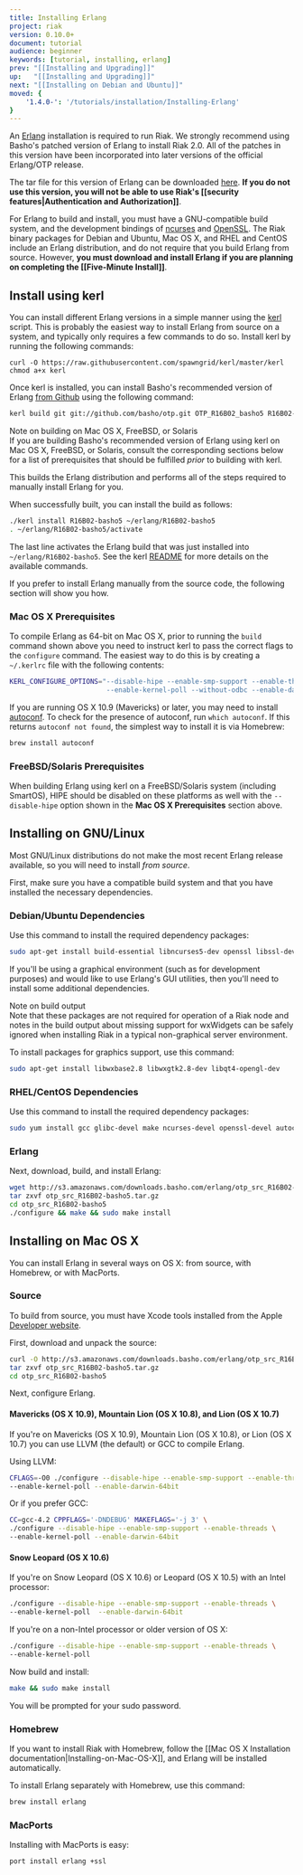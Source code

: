 ```yaml
---
title: Installing Erlang
project: riak
version: 0.10.0+
document: tutorial
audience: beginner
keywords: [tutorial, installing, erlang]
prev: "[[Installing and Upgrading]]"
up:   "[[Installing and Upgrading]]"
next: "[[Installing on Debian and Ubuntu]]"
moved: {
    '1.4.0-': '/tutorials/installation/Installing-Erlang'
}
---
```


An [Erlang](http://erlang.org) installation is required to run Riak. We strongly recommend using Basho's patched version of Erlang to install Riak 2.0.
All of the patches in this version have been incorporated into later versions of the official Erlang/OTP release.

The tar file for this version of Erlang can be downloaded [here](http://s3.amazonaws.com/downloads.basho.com/erlang/otp_src_R16B02-basho5.tar.gz). **If you do not use this version, you will not be able to use Riak's [[security features|Authentication and Authorization]]**.

For Erlang to build and install, you must have a GNU-compatible build system, and the development bindings of [ncurses](http://www.gnu.org/software/ncurses/) and [OpenSSL](https://www.openssl.org/). The Riak binary packages for Debian and Ubuntu, Mac OS X, and RHEL and CentOS include an Erlang distribution, and do not require that you build Erlang from source. However, **you must download and install Erlang if you are planning on completing the [[Five-Minute Install]]**.

## Install using kerl

You can install different Erlang versions in a simple manner using the [kerl](https://github.com/yrashk/kerl) script. This is probably the easiest way to install Erlang from source on a system, and typically only requires a few commands to do so. Install kerl by running the following commands:

```curl
curl -O https://raw.githubusercontent.com/spawngrid/kerl/master/kerl
chmod a+x kerl
```

Once kerl is installed, you can install Basho's recommended version of Erlang [from Github](https://github.com/basho/otp) using the following command:

```bash
kerl build git git://github.com/basho/otp.git OTP_R16B02_basho5 R16B02-basho5
```

<div class="note">
<div class="title">Note on building on Mac OS X, FreeBSD, or Solaris</div>
If you are building Basho's recommended version of Erlang using kerl on Mac OS X, FreeBSD, or Solaris, consult the corresponding sections below for a list of prerequisites that should be fulfilled <em>prior</em> to building with kerl.
</div>

This builds the Erlang distribution and performs all of the steps required to manually install Erlang for you.

When successfully built, you can install the build as follows:

```bash
./kerl install R16B02-basho5 ~/erlang/R16B02-basho5
. ~/erlang/R16B02-basho5/activate
```

The last line activates the Erlang build that was just installed into `~/erlang/R16B02-basho5`. See the kerl [README](https://github.com/yrashk/kerl) for more details on the available commands.

If you prefer to install Erlang manually from the source code, the following section will show you how.

### Mac OS X Prerequisites

To compile Erlang as 64-bit on Mac OS X, prior to running the `build` command shown above you need to instruct kerl to pass the correct flags to the `configure` command. The easiest way to do this is by creating a `~/.kerlrc` file with the following contents:

```bash
KERL_CONFIGURE_OPTIONS="--disable-hipe --enable-smp-support --enable-threads
                        --enable-kernel-poll --without-odbc --enable-darwin-64bit"
```

If you are running OS X 10.9 (Mavericks) or later, you may need to install [autoconf](https://www.gnu.org/software/autoconf/). To check for the presence of autoconf, run `which autoconf`. If this returns `autoconf not found`, the simplest way to install it is via Homebrew:

```bash
brew install autoconf
```

### FreeBSD/Solaris Prerequisites

When building Erlang using kerl on a FreeBSD/Solaris system (including SmartOS), HIPE should be disabled on these platforms as well with the `--disable-hipe` option shown in the **Mac OS X Prerequisites** section above.

## Installing on GNU/Linux

Most GNU/Linux distributions do not make the most recent Erlang release available, so you will need to install <em>from source</em>.

First, make sure you have a compatible build system and that you have installed the necessary dependencies.

### Debian/Ubuntu Dependencies

Use this command to install the required dependency packages:

```bash
sudo apt-get install build-essential libncurses5-dev openssl libssl-dev fop xsltproc unixodbc-dev
```

If you'll be using a graphical environment (such as for development purposes) and would like to use Erlang's GUI utilities, then you'll need to install some additional dependencies.

<div class="note">
<div class="title">Note on build output</div>
Note that these packages are not required for operation of a Riak node and notes in the build output about missing support for wxWidgets can be safely ignored when installing Riak in a typical non-graphical server environment.
</div>

To install packages for graphics support, use this command:

```bash
sudo apt-get install libwxbase2.8 libwxgtk2.8-dev libqt4-opengl-dev
```

### RHEL/CentOS Dependencies

Use this command to install the required dependency packages:

```bash
sudo yum install gcc glibc-devel make ncurses-devel openssl-devel autoconf
```

### Erlang

Next, download, build, and install Erlang:

```bash
wget http://s3.amazonaws.com/downloads.basho.com/erlang/otp_src_R16B02-basho5.tar.gz
tar zxvf otp_src_R16B02-basho5.tar.gz
cd otp_src_R16B02-basho5
./configure && make && sudo make install
```

## Installing on Mac OS X

You can install Erlang in several ways on OS X: from source, with Homebrew, or with MacPorts.

### Source

To build from source, you must have Xcode tools installed from the Apple [Developer website](http://developer.apple.com/).

First, download and unpack the source:

```bash
curl -O http://s3.amazonaws.com/downloads.basho.com/erlang/otp_src_R16B02-basho5.tar.gz
tar zxvf otp_src_R16B02-basho5.tar.gz
cd otp_src_R16B02-basho5
```

Next, configure Erlang.

#### Mavericks (OS X 10.9), Mountain Lion (OS X 10.8), and Lion (OS X 10.7)

If you're on Mavericks (OS X 10.9), Mountain Lion (OS X 10.8), or Lion (OS X 10.7) you can use LLVM (the default) or GCC to compile Erlang.

Using LLVM:

```bash
CFLAGS=-O0 ./configure --disable-hipe --enable-smp-support --enable-threads \
--enable-kernel-poll --enable-darwin-64bit
```

Or if you prefer GCC:

```bash
CC=gcc-4.2 CPPFLAGS='-DNDEBUG' MAKEFLAGS='-j 3' \
./configure --disable-hipe --enable-smp-support --enable-threads \
--enable-kernel-poll --enable-darwin-64bit
```

#### Snow Leopard (OS X 10.6)

If you're on Snow Leopard (OS X 10.6) or Leopard (OS X 10.5) with an Intel processor:

```bash
./configure --disable-hipe --enable-smp-support --enable-threads \
--enable-kernel-poll  --enable-darwin-64bit
```

If you're on a non-Intel processor or older version of OS X:

```bash
./configure --disable-hipe --enable-smp-support --enable-threads \
--enable-kernel-poll
```

Now build and install:

```bash
make && sudo make install
```

You will be prompted for your sudo password.

### Homebrew

If you want to install Riak with Homebrew, follow the [[Mac OS X Installation documentation|Installing-on-Mac-OS-X]], and Erlang will be installed automatically.

To install Erlang separately with Homebrew, use this command:

```bash
brew install erlang
```

### MacPorts
Installing with MacPorts is easy:

```bash
port install erlang +ssl
```
